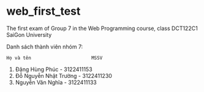 # web_first_test
The first exam of Group 7 in the Web Programming course, class DCT122C1 SaiGon University

Danh sách thành viên nhóm 7:

    Họ và tên                      MSSV
1. Đặng Hùng Phúc      -        3122411153
2. Đỗ Nguyễn Nhật Trường    -   3122411230
3. Nguyễn Văn Nghĩa      -      3122411133
